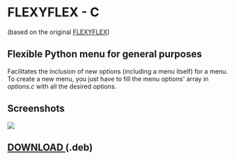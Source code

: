 # FLEXYFLEX - C
(based on the original <a href="https://github.com/perezjquim/flexyflex">FLEXYFLEX</a>)

## Flexible Python menu for general purposes

Facilitates the inclusion of new options (including a menu itself) for a menu.
To create a new menu, you just have to fill the menu options' array in <i>options.c</i> with all the desired options.

## Screenshots
<img src="http://imgur.com/7PgfiMXl.png" />

## <a href="https://github.com/perezjquim/flexyflex-c/raw/master/flexyflex-install.deb"> DOWNLOAD </a> (.deb)
